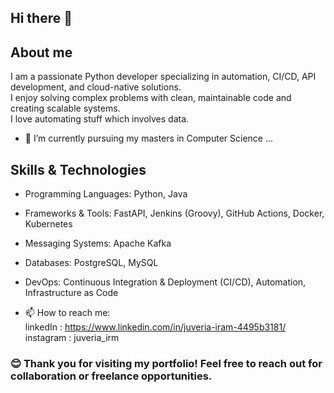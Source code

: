 ## Hi there 👋

## About me
I am a passionate Python developer specializing in automation, CI/CD, API development, and cloud-native solutions.  
I enjoy solving complex problems with clean, maintainable code and creating scalable systems.  
I love automating stuff which involves data.  

- 🔭 I’m currently pursuing my masters in Computer Science ...  

## Skills & Technologies  
- Programming Languages: Python, Java  
- Frameworks & Tools: FastAPI, Jenkins (Groovy), GitHub Actions, Docker, Kubernetes  
- Messaging Systems: Apache Kafka  
- Databases: PostgreSQL, MySQL  
- DevOps: Continuous Integration & Deployment (CI/CD), Automation, Infrastructure as Code  


  
- 📫 How to reach me:  
linkedIn : https://www.linkedin.com/in/juveria-iram-4495b3181/ 
instagram : juveria_irm 
  
  
### :blush: Thank you for visiting my portfolio! Feel free to reach out for collaboration or freelance opportunities.

